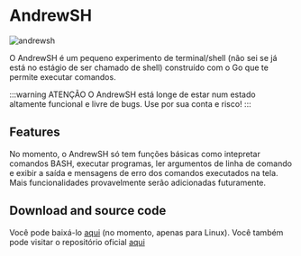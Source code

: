 # AndrewSH
![andrewsh](https://andrewnationdev.vercel.app/img/encyclobuddy.png)

O AndrewSH é um pequeno experimento de terminal/shell (não sei se já está no estágio de ser chamado de shell) construído com o Go que te permite executar comandos.

:::warning ATENÇÃO
O AndrewSH está longe de estar num estado altamente funcional e livre de bugs. Use por sua conta e risco!
:::

## Features
No momento, o AndrewSH só tem funções básicas como intepretar comandos BASH, executar programas, ler argumentos de linha de comando e exibir a saída e mensagens de erro dos comandos executados na tela. Mais funcionalidades provavelmente serão adicionadas futuramente.

## Download and source code
Você pode baixá-lo [aqui](https://github.com/Redwars22/andrewsh/releases) (no momento, apenas para Linux). Você também pode visitar o repositório oficial [aqui](https://github.com/Redwars22/andrewsh)